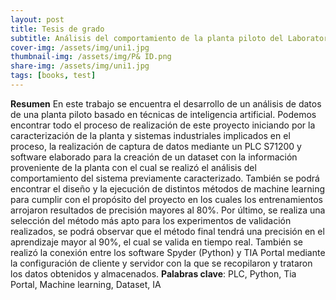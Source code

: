 ```yaml
---
layout: post
title: Tesis de grado
subtitle: Análisis del comportamiento de la planta piloto del Laboratorio de Automática de la Universidad Autónoma de Occidente mediante técnicas de aprendizaje automático
cover-img: /assets/img/uni1.jpg
thumbnail-img: /assets/img/P& ID.png
share-img: /assets/img/uni1.jpg
tags: [books, test]
---
```

**Resumen**
En este trabajo se encuentra el desarrollo de un análisis de datos de una planta 
piloto basado en técnicas de inteligencia artificial. Podemos encontrar todo el 
proceso de realización de este proyecto iniciando por la caracterización de la planta 
y sistemas industriales implicados en el proceso, la realización de captura de datos 
mediante un PLC S71200 y software elaborado para la creación de un dataset con 
la información proveniente de la planta con el cual se realizó el análisis del 
comportamiento del sistema previamente caracterizado. También se podrá 
encontrar el diseño y la ejecución de distintos métodos de machine learning para 
cumplir con el propósito del proyecto en los cuales los entrenamientos arrojaron 
resultados de precisión mayores al 80%. Por último, se realiza una selección del 
método más apto para los experimentos de validación realizados, se podrá observar 
que el método final tendrá una precisión en el aprendizaje mayor al 90%, el cual se 
valida en tiempo real. También se realizó la conexión entre los software Spyder
(Python) y TIA Portal mediante la configuración de cliente y servidor con la que se 
recopilaron y trataron los datos obtenidos y almacenados.
**Palabras clave**: PLC, Python, Tia Portal, Machine learning, Dataset, IA
